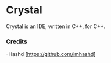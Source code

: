 # Crystal
Crystal is an IDE, written in C++, for C++.

### Credits
-Hashd [https://github.com/imhashd]
